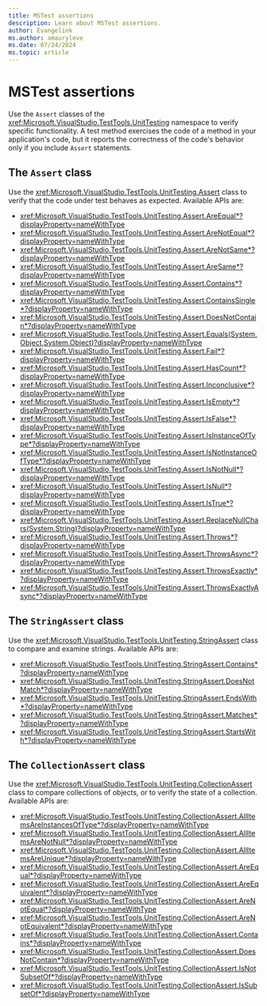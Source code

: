 ```yaml
---
title: MSTest assertions
description: Learn about MSTest assertions.
author: Evangelink
ms.author: amauryleve
ms.date: 07/24/2024
ms.topic: article
---
```


# MSTest assertions

Use the `Assert` classes of the <xref:Microsoft.VisualStudio.TestTools.UnitTesting> namespace to verify specific functionality. A test method exercises the code of a method in your application's code, but it reports the correctness of the code's behavior only if you include `Assert` statements.

## The `Assert` class

Use the <xref:Microsoft.VisualStudio.TestTools.UnitTesting.Assert> class to verify that the code under test behaves as expected. Available APIs are:

- <xref:Microsoft.VisualStudio.TestTools.UnitTesting.Assert.AreEqual*?displayProperty=nameWithType>
- <xref:Microsoft.VisualStudio.TestTools.UnitTesting.Assert.AreNotEqual*?displayProperty=nameWithType>
- <xref:Microsoft.VisualStudio.TestTools.UnitTesting.Assert.AreNotSame*?displayProperty=nameWithType>
- <xref:Microsoft.VisualStudio.TestTools.UnitTesting.Assert.AreSame*?displayProperty=nameWithType>
- <xref:Microsoft.VisualStudio.TestTools.UnitTesting.Assert.Contains*?displayProperty=nameWithType>
- <xref:Microsoft.VisualStudio.TestTools.UnitTesting.Assert.ContainsSingle*?displayProperty=nameWithType>
- <xref:Microsoft.VisualStudio.TestTools.UnitTesting.Assert.DoesNotContain*?displayProperty=nameWithType>
- <xref:Microsoft.VisualStudio.TestTools.UnitTesting.Assert.Equals(System.Object,System.Object)?displayProperty=nameWithType>
- <xref:Microsoft.VisualStudio.TestTools.UnitTesting.Assert.Fail*?displayProperty=nameWithType>
- <xref:Microsoft.VisualStudio.TestTools.UnitTesting.Assert.HasCount*?displayProperty=nameWithType>
- <xref:Microsoft.VisualStudio.TestTools.UnitTesting.Assert.Inconclusive*?displayProperty=nameWithType>
- <xref:Microsoft.VisualStudio.TestTools.UnitTesting.Assert.IsEmpty*?displayProperty=nameWithType>
- <xref:Microsoft.VisualStudio.TestTools.UnitTesting.Assert.IsFalse*?displayProperty=nameWithType>
- <xref:Microsoft.VisualStudio.TestTools.UnitTesting.Assert.IsInstanceOfType*?displayProperty=nameWithType>
- <xref:Microsoft.VisualStudio.TestTools.UnitTesting.Assert.IsNotInstanceOfType*?displayProperty=nameWithType>
- <xref:Microsoft.VisualStudio.TestTools.UnitTesting.Assert.IsNotNull*?displayProperty=nameWithType>
- <xref:Microsoft.VisualStudio.TestTools.UnitTesting.Assert.IsNull*?displayProperty=nameWithType>
- <xref:Microsoft.VisualStudio.TestTools.UnitTesting.Assert.IsTrue*?displayProperty=nameWithType>
- <xref:Microsoft.VisualStudio.TestTools.UnitTesting.Assert.ReplaceNullChars(System.String)?displayProperty=nameWithType>
- <xref:Microsoft.VisualStudio.TestTools.UnitTesting.Assert.Throws*?displayProperty=nameWithType>
- <xref:Microsoft.VisualStudio.TestTools.UnitTesting.Assert.ThrowsAsync*?displayProperty=nameWithType>
- <xref:Microsoft.VisualStudio.TestTools.UnitTesting.Assert.ThrowsExactly*?displayProperty=nameWithType>
- <xref:Microsoft.VisualStudio.TestTools.UnitTesting.Assert.ThrowsExactlyAsync*?displayProperty=nameWithType>

## The `StringAssert` class

Use the <xref:Microsoft.VisualStudio.TestTools.UnitTesting.StringAssert> class to compare and examine strings. Available APIs are:

- <xref:Microsoft.VisualStudio.TestTools.UnitTesting.StringAssert.Contains*?displayProperty=nameWithType>
- <xref:Microsoft.VisualStudio.TestTools.UnitTesting.StringAssert.DoesNotMatch*?displayProperty=nameWithType>
- <xref:Microsoft.VisualStudio.TestTools.UnitTesting.StringAssert.EndsWith*?displayProperty=nameWithType>
- <xref:Microsoft.VisualStudio.TestTools.UnitTesting.StringAssert.Matches*?displayProperty=nameWithType>
- <xref:Microsoft.VisualStudio.TestTools.UnitTesting.StringAssert.StartsWith*?displayProperty=nameWithType>

## The `CollectionAssert` class

Use the <xref:Microsoft.VisualStudio.TestTools.UnitTesting.CollectionAssert> class to compare collections of objects, or to verify the state of a collection. Available APIs are:

- <xref:Microsoft.VisualStudio.TestTools.UnitTesting.CollectionAssert.AllItemsAreInstancesOfType*?displayProperty=nameWithType>
- <xref:Microsoft.VisualStudio.TestTools.UnitTesting.CollectionAssert.AllItemsAreNotNull*?displayProperty=nameWithType>
- <xref:Microsoft.VisualStudio.TestTools.UnitTesting.CollectionAssert.AllItemsAreUnique*?displayProperty=nameWithType>
- <xref:Microsoft.VisualStudio.TestTools.UnitTesting.CollectionAssert.AreEqual*?displayProperty=nameWithType>
- <xref:Microsoft.VisualStudio.TestTools.UnitTesting.CollectionAssert.AreEquivalent*?displayProperty=nameWithType>
- <xref:Microsoft.VisualStudio.TestTools.UnitTesting.CollectionAssert.AreNotEqual*?displayProperty=nameWithType>
- <xref:Microsoft.VisualStudio.TestTools.UnitTesting.CollectionAssert.AreNotEquivalent*?displayProperty=nameWithType>
- <xref:Microsoft.VisualStudio.TestTools.UnitTesting.CollectionAssert.Contains*?displayProperty=nameWithType>
- <xref:Microsoft.VisualStudio.TestTools.UnitTesting.CollectionAssert.DoesNotContain*?displayProperty=nameWithType>
- <xref:Microsoft.VisualStudio.TestTools.UnitTesting.CollectionAssert.IsNotSubsetOf*?displayProperty=nameWithType>
- <xref:Microsoft.VisualStudio.TestTools.UnitTesting.CollectionAssert.IsSubsetOf*?displayProperty=nameWithType>
